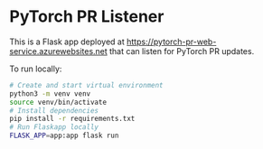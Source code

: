 # PyTorch PR Listener

This is a Flask app deployed at https://pytorch-pr-web-service.azurewebsites.net that can listen for PyTorch PR updates.

To run locally:
```bash
# Create and start virtual environment
python3 -m venv venv
source venv/bin/activate
# Install dependencies
pip install -r requirements.txt
# Run Flaskapp locally
FLASK_APP=app:app flask run
```